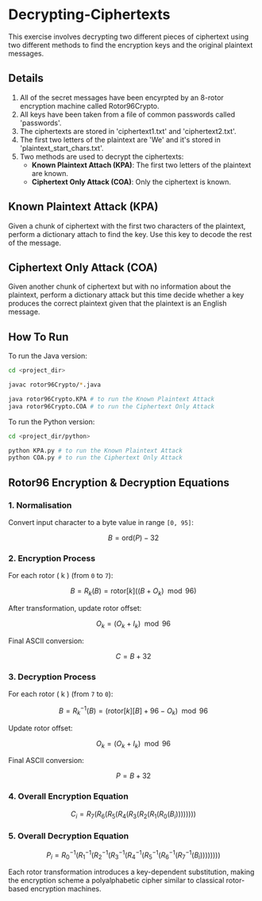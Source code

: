 # Decrypting-Ciphertexts

This exercise involves decrypting two different pieces of ciphertext using two different methods to find the encryption keys and the original plaintext messages.

## Details

1. All of the secret messages have been encyrpted by an 8-rotor encryption machine called Rotor96Crypto.
2. All keys have been taken from a file of common passwords called 'passwords'.
3. The ciphertexts are stored in 'ciphertext1.txt' and 'ciphertext2.txt'.
4. The first two letters of the plaintext are 'We' and it's stored in 'plaintext_start_chars.txt'.
5. Two methods are used to decrypt the ciphertexts:
    - **Known Plaintext Attach (KPA)**: The first two letters of the plaintext are known.
    - **Ciphertext Only Attack (COA)**: Only the ciphertext is known.

## Known Plaintext Attack (KPA)

Given a chunk of ciphertext with the first two characters of the plaintext, perform a dictionary attach to find the key. Use this key to decode the rest of the message.

## Ciphertext Only Attack (COA)

Given another chunk of ciphertext but with no information about the plaintext, perform a dictionary attack but this time decide whether a key produces the correct plaintext given that the plaintext is an English message.

## How To Run

To run the Java version:

```bash
cd <project_dir>

javac rotor96Crypto/*.java

java rotor96Crypto.KPA # to run the Known Plaintext Attack
java rotor96Crypto.COA # to run the Ciphertext Only Attack
```

To run the Python version:

```bash
cd <project_dir/python>

python KPA.py # to run the Known Plaintext Attack
python COA.py # to run the Ciphertext Only Attack
```


## Rotor96 Encryption & Decryption Equations  

### 1. **Normalisation**  

Convert input character to a byte value in range `[0, 95]`:  

$$
B = \text{ord}(P) - 32
$$

### 2. **Encryption Process**  

For each rotor \( k \) (from `0` to `7`):  

$$
B = R_k(B) = \text{rotor}[k] \left( (B + O_k) \mod 96 \right)
$$

After transformation, update rotor offset:  

$$
O_k = (O_k + I_k) \mod 96
$$

Final ASCII conversion:  

$$
C = B + 32
$$

### 3. **Decryption Process**  

For each rotor \( k \) (from `7` to `0`):  

$$
B = R_k^{-1}(B) = (\text{rotor}[k][B] + 96 - O_k) \mod 96
$$

Update rotor offset:  

$$
O_k = (O_k + I_k) \mod 96
$$

Final ASCII conversion:  

$$
P = B + 32
$$

### 4. **Overall Encryption Equation**  

$$
C_i = R_7(R_6(R_5(R_4(R_3(R_2(R_1(R_0(B_i))))))))
$$

### 5. **Overall Decryption Equation**  

$$
P_i = R_0^{-1}(R_1^{-1}(R_2^{-1}(R_3^{-1}(R_4^{-1}(R_5^{-1}(R_6^{-1}(R_7^{-1}(B_i))))))))
$$

Each rotor transformation introduces a key-dependent substitution, making the encryption scheme a polyalphabetic cipher similar to classical rotor-based encryption machines.
